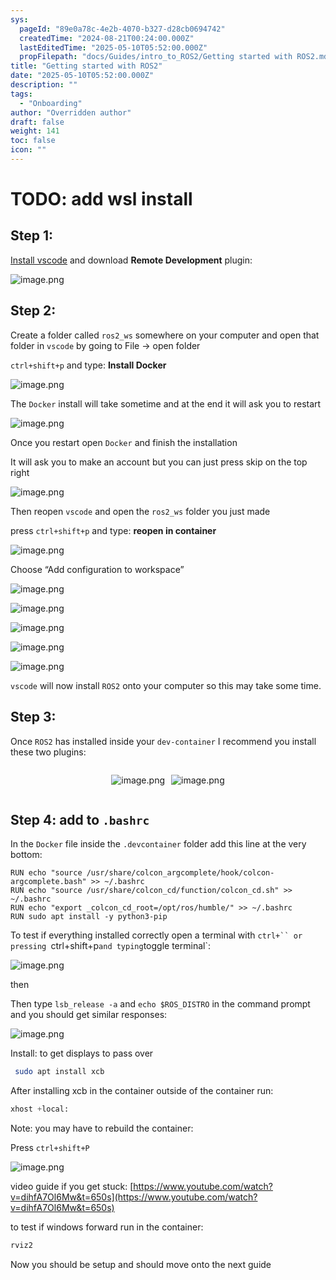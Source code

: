```yaml
---
sys:
  pageId: "89e0a78c-4e2b-4070-b327-d28cb0694742"
  createdTime: "2024-08-21T00:24:00.000Z"
  lastEditedTime: "2025-05-10T05:52:00.000Z"
  propFilepath: "docs/Guides/intro_to_ROS2/Getting started with ROS2.md"
title: "Getting started with ROS2"
date: "2025-05-10T05:52:00.000Z"
description: ""
tags:
  - "Onboarding"
author: "Overridden author"
draft: false
weight: 141
toc: false
icon: ""
---
```


# TODO: add wsl install

## Step 1:

[Install vscode](https://code.visualstudio.com/download) and download **Remote Development** plugin:

![image.png](https://prod-files-secure.s3.us-west-2.amazonaws.com/d518164a-d88e-44d1-a4ee-3adb3bd8bce0/efb52993-1881-4a40-b95e-6f020334f022/image.png?X-Amz-Algorithm=AWS4-HMAC-SHA256&X-Amz-Content-Sha256=UNSIGNED-PAYLOAD&X-Amz-Credential=ASIAZI2LB466UEMKNR3Y%2F20250609%2Fus-west-2%2Fs3%2Faws4_request&X-Amz-Date=20250609T042105Z&X-Amz-Expires=3600&X-Amz-Security-Token=IQoJb3JpZ2luX2VjEML%2F%2F%2F%2F%2F%2F%2F%2F%2F%2FwEaCXVzLXdlc3QtMiJIMEYCIQDZFYfG8wmA7IS2Z11y3PEKXfWt%2BrnND6IQmTPJZvss3gIhAIScruva75MPp9CGjpqimLxJcSoCGEhVrS4642NGVwepKogECJr%2F%2F%2F%2F%2F%2F%2F%2F%2F%2FwEQABoMNjM3NDIzMTgzODA1IgwK%2FdIvX8NCEF94kbQq3AP%2B9j9YJGJyF2rTUoczwSPYBisVCKyuthP6Av30%2Bpisxm9msnwe92YdcszRz3GEqeou5AvDxMhfwhlD%2BlLIIPbZAbc17ZBDEnzYinUI7lnnqaPpQs21N48hAEwNDojpMMADpGVJQHUwx5McHeDcADhv2heo%2F1lWlR2oldMzRNneT%2FQ4NiyaLjRIoNp%2BfXzZw7zH%2F3Vr8iOMCTxMYjXYj0WOQh0ID%2FLb83W196SkXszY9m%2FUt2aM1NHSKiwTed1xrCpa4hipb6%2BftS8wYGKyfowh%2BE75wbruLStpwO%2FW7tpB5%2FzjeT%2B4e4Fg%2BAvEjO1ljv1ZHePVf8gipFctvtH2WVerrORSXZcBfmusXOLfKCnEoUDtd5w%2Fen7gyTiWUZr1rBaSSSj2%2BWrMR6EEuskgDcpS6k9J3DDtgbZPacM5Jt5NUGsf3bm3KDACN8kKhXvTmT1xQiPjQe%2FqwkDGzZIzgy4zWtpbVteMZeESRQcX3%2BIrfLg%2BXhELCUAwLlB%2F1iO3sQ9owshUWixIqw13w8ctetSFJI9pPW5%2FtGtnKyKeFK1i2QWtw1DZVx4SJOXdvbraWy6bAuXF25b0HdCNH9J8sIbl6JyqK3NHwUPxCwYSvaN6hfPkdGi8hzgPwWpu0DDR7pjCBjqkAUBjAz7HZKMbg7OAciCZOqtjVv8C%2BOCFt%2F7SdGesJWAQK9s5itwef%2FBeOPCd1dRvXCW%2BcHak2RLmiHH1u33jjTb%2BesNRHyufDwRxcHBZLbtRZ%2BOQr%2FFDfA0H3D6Dv7MnKskpH%2FEiIw0X23zKqOuR3FCypgIXro2rK4bJs20bIuOb4d6LM707%2FDRIboAKUzmMqyBthWpnDNliaf344GNv95zXTyHf&X-Amz-Signature=311d599cbc9e07913d87b097b47d1749bc4ddfc4afc0f24bcba06ae50fc4af39&X-Amz-SignedHeaders=host&x-id=GetObject)

## Step 2:

Create a folder called `ros2_ws` somewhere on your computer and open that folder in `vscode` by going to File → open folder 

`ctrl+shift+p` and type: **Install Docker**

![image.png](https://prod-files-secure.s3.us-west-2.amazonaws.com/d518164a-d88e-44d1-a4ee-3adb3bd8bce0/2269dc0e-1cd5-47ff-bceb-c04ad9b2eab0/image.png?X-Amz-Algorithm=AWS4-HMAC-SHA256&X-Amz-Content-Sha256=UNSIGNED-PAYLOAD&X-Amz-Credential=ASIAZI2LB466UEMKNR3Y%2F20250609%2Fus-west-2%2Fs3%2Faws4_request&X-Amz-Date=20250609T042105Z&X-Amz-Expires=3600&X-Amz-Security-Token=IQoJb3JpZ2luX2VjEML%2F%2F%2F%2F%2F%2F%2F%2F%2F%2FwEaCXVzLXdlc3QtMiJIMEYCIQDZFYfG8wmA7IS2Z11y3PEKXfWt%2BrnND6IQmTPJZvss3gIhAIScruva75MPp9CGjpqimLxJcSoCGEhVrS4642NGVwepKogECJr%2F%2F%2F%2F%2F%2F%2F%2F%2F%2FwEQABoMNjM3NDIzMTgzODA1IgwK%2FdIvX8NCEF94kbQq3AP%2B9j9YJGJyF2rTUoczwSPYBisVCKyuthP6Av30%2Bpisxm9msnwe92YdcszRz3GEqeou5AvDxMhfwhlD%2BlLIIPbZAbc17ZBDEnzYinUI7lnnqaPpQs21N48hAEwNDojpMMADpGVJQHUwx5McHeDcADhv2heo%2F1lWlR2oldMzRNneT%2FQ4NiyaLjRIoNp%2BfXzZw7zH%2F3Vr8iOMCTxMYjXYj0WOQh0ID%2FLb83W196SkXszY9m%2FUt2aM1NHSKiwTed1xrCpa4hipb6%2BftS8wYGKyfowh%2BE75wbruLStpwO%2FW7tpB5%2FzjeT%2B4e4Fg%2BAvEjO1ljv1ZHePVf8gipFctvtH2WVerrORSXZcBfmusXOLfKCnEoUDtd5w%2Fen7gyTiWUZr1rBaSSSj2%2BWrMR6EEuskgDcpS6k9J3DDtgbZPacM5Jt5NUGsf3bm3KDACN8kKhXvTmT1xQiPjQe%2FqwkDGzZIzgy4zWtpbVteMZeESRQcX3%2BIrfLg%2BXhELCUAwLlB%2F1iO3sQ9owshUWixIqw13w8ctetSFJI9pPW5%2FtGtnKyKeFK1i2QWtw1DZVx4SJOXdvbraWy6bAuXF25b0HdCNH9J8sIbl6JyqK3NHwUPxCwYSvaN6hfPkdGi8hzgPwWpu0DDR7pjCBjqkAUBjAz7HZKMbg7OAciCZOqtjVv8C%2BOCFt%2F7SdGesJWAQK9s5itwef%2FBeOPCd1dRvXCW%2BcHak2RLmiHH1u33jjTb%2BesNRHyufDwRxcHBZLbtRZ%2BOQr%2FFDfA0H3D6Dv7MnKskpH%2FEiIw0X23zKqOuR3FCypgIXro2rK4bJs20bIuOb4d6LM707%2FDRIboAKUzmMqyBthWpnDNliaf344GNv95zXTyHf&X-Amz-Signature=d436206fa6282d8e2ed034a2ffd64b44ee889a67911d490b7432556c0a4efeb7&X-Amz-SignedHeaders=host&x-id=GetObject)

The `Docker` install will take sometime and at the end it will ask you to restart

![image.png](https://prod-files-secure.s3.us-west-2.amazonaws.com/d518164a-d88e-44d1-a4ee-3adb3bd8bce0/ed233f78-be33-4b1f-b89c-9c346c0e961e/image.png?X-Amz-Algorithm=AWS4-HMAC-SHA256&X-Amz-Content-Sha256=UNSIGNED-PAYLOAD&X-Amz-Credential=ASIAZI2LB466UEMKNR3Y%2F20250609%2Fus-west-2%2Fs3%2Faws4_request&X-Amz-Date=20250609T042105Z&X-Amz-Expires=3600&X-Amz-Security-Token=IQoJb3JpZ2luX2VjEML%2F%2F%2F%2F%2F%2F%2F%2F%2F%2FwEaCXVzLXdlc3QtMiJIMEYCIQDZFYfG8wmA7IS2Z11y3PEKXfWt%2BrnND6IQmTPJZvss3gIhAIScruva75MPp9CGjpqimLxJcSoCGEhVrS4642NGVwepKogECJr%2F%2F%2F%2F%2F%2F%2F%2F%2F%2FwEQABoMNjM3NDIzMTgzODA1IgwK%2FdIvX8NCEF94kbQq3AP%2B9j9YJGJyF2rTUoczwSPYBisVCKyuthP6Av30%2Bpisxm9msnwe92YdcszRz3GEqeou5AvDxMhfwhlD%2BlLIIPbZAbc17ZBDEnzYinUI7lnnqaPpQs21N48hAEwNDojpMMADpGVJQHUwx5McHeDcADhv2heo%2F1lWlR2oldMzRNneT%2FQ4NiyaLjRIoNp%2BfXzZw7zH%2F3Vr8iOMCTxMYjXYj0WOQh0ID%2FLb83W196SkXszY9m%2FUt2aM1NHSKiwTed1xrCpa4hipb6%2BftS8wYGKyfowh%2BE75wbruLStpwO%2FW7tpB5%2FzjeT%2B4e4Fg%2BAvEjO1ljv1ZHePVf8gipFctvtH2WVerrORSXZcBfmusXOLfKCnEoUDtd5w%2Fen7gyTiWUZr1rBaSSSj2%2BWrMR6EEuskgDcpS6k9J3DDtgbZPacM5Jt5NUGsf3bm3KDACN8kKhXvTmT1xQiPjQe%2FqwkDGzZIzgy4zWtpbVteMZeESRQcX3%2BIrfLg%2BXhELCUAwLlB%2F1iO3sQ9owshUWixIqw13w8ctetSFJI9pPW5%2FtGtnKyKeFK1i2QWtw1DZVx4SJOXdvbraWy6bAuXF25b0HdCNH9J8sIbl6JyqK3NHwUPxCwYSvaN6hfPkdGi8hzgPwWpu0DDR7pjCBjqkAUBjAz7HZKMbg7OAciCZOqtjVv8C%2BOCFt%2F7SdGesJWAQK9s5itwef%2FBeOPCd1dRvXCW%2BcHak2RLmiHH1u33jjTb%2BesNRHyufDwRxcHBZLbtRZ%2BOQr%2FFDfA0H3D6Dv7MnKskpH%2FEiIw0X23zKqOuR3FCypgIXro2rK4bJs20bIuOb4d6LM707%2FDRIboAKUzmMqyBthWpnDNliaf344GNv95zXTyHf&X-Amz-Signature=445bc0d0d130d0a1ab223ed58b9fc8910af9d2bec6f98459bef26a2ac14b42d2&X-Amz-SignedHeaders=host&x-id=GetObject)

Once you restart open `Docker` and finish the installation

It will ask you to make an account but you can just press skip on the top right

![image.png](https://prod-files-secure.s3.us-west-2.amazonaws.com/d518164a-d88e-44d1-a4ee-3adb3bd8bce0/21010ad9-1659-4fd9-9f59-9932a09b2a3d/image.png?X-Amz-Algorithm=AWS4-HMAC-SHA256&X-Amz-Content-Sha256=UNSIGNED-PAYLOAD&X-Amz-Credential=ASIAZI2LB466UEMKNR3Y%2F20250609%2Fus-west-2%2Fs3%2Faws4_request&X-Amz-Date=20250609T042105Z&X-Amz-Expires=3600&X-Amz-Security-Token=IQoJb3JpZ2luX2VjEML%2F%2F%2F%2F%2F%2F%2F%2F%2F%2FwEaCXVzLXdlc3QtMiJIMEYCIQDZFYfG8wmA7IS2Z11y3PEKXfWt%2BrnND6IQmTPJZvss3gIhAIScruva75MPp9CGjpqimLxJcSoCGEhVrS4642NGVwepKogECJr%2F%2F%2F%2F%2F%2F%2F%2F%2F%2FwEQABoMNjM3NDIzMTgzODA1IgwK%2FdIvX8NCEF94kbQq3AP%2B9j9YJGJyF2rTUoczwSPYBisVCKyuthP6Av30%2Bpisxm9msnwe92YdcszRz3GEqeou5AvDxMhfwhlD%2BlLIIPbZAbc17ZBDEnzYinUI7lnnqaPpQs21N48hAEwNDojpMMADpGVJQHUwx5McHeDcADhv2heo%2F1lWlR2oldMzRNneT%2FQ4NiyaLjRIoNp%2BfXzZw7zH%2F3Vr8iOMCTxMYjXYj0WOQh0ID%2FLb83W196SkXszY9m%2FUt2aM1NHSKiwTed1xrCpa4hipb6%2BftS8wYGKyfowh%2BE75wbruLStpwO%2FW7tpB5%2FzjeT%2B4e4Fg%2BAvEjO1ljv1ZHePVf8gipFctvtH2WVerrORSXZcBfmusXOLfKCnEoUDtd5w%2Fen7gyTiWUZr1rBaSSSj2%2BWrMR6EEuskgDcpS6k9J3DDtgbZPacM5Jt5NUGsf3bm3KDACN8kKhXvTmT1xQiPjQe%2FqwkDGzZIzgy4zWtpbVteMZeESRQcX3%2BIrfLg%2BXhELCUAwLlB%2F1iO3sQ9owshUWixIqw13w8ctetSFJI9pPW5%2FtGtnKyKeFK1i2QWtw1DZVx4SJOXdvbraWy6bAuXF25b0HdCNH9J8sIbl6JyqK3NHwUPxCwYSvaN6hfPkdGi8hzgPwWpu0DDR7pjCBjqkAUBjAz7HZKMbg7OAciCZOqtjVv8C%2BOCFt%2F7SdGesJWAQK9s5itwef%2FBeOPCd1dRvXCW%2BcHak2RLmiHH1u33jjTb%2BesNRHyufDwRxcHBZLbtRZ%2BOQr%2FFDfA0H3D6Dv7MnKskpH%2FEiIw0X23zKqOuR3FCypgIXro2rK4bJs20bIuOb4d6LM707%2FDRIboAKUzmMqyBthWpnDNliaf344GNv95zXTyHf&X-Amz-Signature=2a774e5fbfd58271080b33dd46959436656411653a3931e80e10431fdca8c214&X-Amz-SignedHeaders=host&x-id=GetObject)

Then reopen `vscode` and open the `ros2_ws` folder you just made

press `ctrl+shift+p` and type: **reopen in container**

![image.png](https://prod-files-secure.s3.us-west-2.amazonaws.com/d518164a-d88e-44d1-a4ee-3adb3bd8bce0/4e93b8c2-41ad-488c-8095-c74205196118/image.png?X-Amz-Algorithm=AWS4-HMAC-SHA256&X-Amz-Content-Sha256=UNSIGNED-PAYLOAD&X-Amz-Credential=ASIAZI2LB466UEMKNR3Y%2F20250609%2Fus-west-2%2Fs3%2Faws4_request&X-Amz-Date=20250609T042105Z&X-Amz-Expires=3600&X-Amz-Security-Token=IQoJb3JpZ2luX2VjEML%2F%2F%2F%2F%2F%2F%2F%2F%2F%2FwEaCXVzLXdlc3QtMiJIMEYCIQDZFYfG8wmA7IS2Z11y3PEKXfWt%2BrnND6IQmTPJZvss3gIhAIScruva75MPp9CGjpqimLxJcSoCGEhVrS4642NGVwepKogECJr%2F%2F%2F%2F%2F%2F%2F%2F%2F%2FwEQABoMNjM3NDIzMTgzODA1IgwK%2FdIvX8NCEF94kbQq3AP%2B9j9YJGJyF2rTUoczwSPYBisVCKyuthP6Av30%2Bpisxm9msnwe92YdcszRz3GEqeou5AvDxMhfwhlD%2BlLIIPbZAbc17ZBDEnzYinUI7lnnqaPpQs21N48hAEwNDojpMMADpGVJQHUwx5McHeDcADhv2heo%2F1lWlR2oldMzRNneT%2FQ4NiyaLjRIoNp%2BfXzZw7zH%2F3Vr8iOMCTxMYjXYj0WOQh0ID%2FLb83W196SkXszY9m%2FUt2aM1NHSKiwTed1xrCpa4hipb6%2BftS8wYGKyfowh%2BE75wbruLStpwO%2FW7tpB5%2FzjeT%2B4e4Fg%2BAvEjO1ljv1ZHePVf8gipFctvtH2WVerrORSXZcBfmusXOLfKCnEoUDtd5w%2Fen7gyTiWUZr1rBaSSSj2%2BWrMR6EEuskgDcpS6k9J3DDtgbZPacM5Jt5NUGsf3bm3KDACN8kKhXvTmT1xQiPjQe%2FqwkDGzZIzgy4zWtpbVteMZeESRQcX3%2BIrfLg%2BXhELCUAwLlB%2F1iO3sQ9owshUWixIqw13w8ctetSFJI9pPW5%2FtGtnKyKeFK1i2QWtw1DZVx4SJOXdvbraWy6bAuXF25b0HdCNH9J8sIbl6JyqK3NHwUPxCwYSvaN6hfPkdGi8hzgPwWpu0DDR7pjCBjqkAUBjAz7HZKMbg7OAciCZOqtjVv8C%2BOCFt%2F7SdGesJWAQK9s5itwef%2FBeOPCd1dRvXCW%2BcHak2RLmiHH1u33jjTb%2BesNRHyufDwRxcHBZLbtRZ%2BOQr%2FFDfA0H3D6Dv7MnKskpH%2FEiIw0X23zKqOuR3FCypgIXro2rK4bJs20bIuOb4d6LM707%2FDRIboAKUzmMqyBthWpnDNliaf344GNv95zXTyHf&X-Amz-Signature=11361a0dd0c3c02e1bd4a6fbab7bc2deba810573f51caf5b9c922e4e671ced36&X-Amz-SignedHeaders=host&x-id=GetObject)

Choose “Add configuration to workspace”

![image.png](https://prod-files-secure.s3.us-west-2.amazonaws.com/d518164a-d88e-44d1-a4ee-3adb3bd8bce0/9560b282-5060-4989-ba37-97e7b2c22476/image.png?X-Amz-Algorithm=AWS4-HMAC-SHA256&X-Amz-Content-Sha256=UNSIGNED-PAYLOAD&X-Amz-Credential=ASIAZI2LB466UEMKNR3Y%2F20250609%2Fus-west-2%2Fs3%2Faws4_request&X-Amz-Date=20250609T042105Z&X-Amz-Expires=3600&X-Amz-Security-Token=IQoJb3JpZ2luX2VjEML%2F%2F%2F%2F%2F%2F%2F%2F%2F%2FwEaCXVzLXdlc3QtMiJIMEYCIQDZFYfG8wmA7IS2Z11y3PEKXfWt%2BrnND6IQmTPJZvss3gIhAIScruva75MPp9CGjpqimLxJcSoCGEhVrS4642NGVwepKogECJr%2F%2F%2F%2F%2F%2F%2F%2F%2F%2FwEQABoMNjM3NDIzMTgzODA1IgwK%2FdIvX8NCEF94kbQq3AP%2B9j9YJGJyF2rTUoczwSPYBisVCKyuthP6Av30%2Bpisxm9msnwe92YdcszRz3GEqeou5AvDxMhfwhlD%2BlLIIPbZAbc17ZBDEnzYinUI7lnnqaPpQs21N48hAEwNDojpMMADpGVJQHUwx5McHeDcADhv2heo%2F1lWlR2oldMzRNneT%2FQ4NiyaLjRIoNp%2BfXzZw7zH%2F3Vr8iOMCTxMYjXYj0WOQh0ID%2FLb83W196SkXszY9m%2FUt2aM1NHSKiwTed1xrCpa4hipb6%2BftS8wYGKyfowh%2BE75wbruLStpwO%2FW7tpB5%2FzjeT%2B4e4Fg%2BAvEjO1ljv1ZHePVf8gipFctvtH2WVerrORSXZcBfmusXOLfKCnEoUDtd5w%2Fen7gyTiWUZr1rBaSSSj2%2BWrMR6EEuskgDcpS6k9J3DDtgbZPacM5Jt5NUGsf3bm3KDACN8kKhXvTmT1xQiPjQe%2FqwkDGzZIzgy4zWtpbVteMZeESRQcX3%2BIrfLg%2BXhELCUAwLlB%2F1iO3sQ9owshUWixIqw13w8ctetSFJI9pPW5%2FtGtnKyKeFK1i2QWtw1DZVx4SJOXdvbraWy6bAuXF25b0HdCNH9J8sIbl6JyqK3NHwUPxCwYSvaN6hfPkdGi8hzgPwWpu0DDR7pjCBjqkAUBjAz7HZKMbg7OAciCZOqtjVv8C%2BOCFt%2F7SdGesJWAQK9s5itwef%2FBeOPCd1dRvXCW%2BcHak2RLmiHH1u33jjTb%2BesNRHyufDwRxcHBZLbtRZ%2BOQr%2FFDfA0H3D6Dv7MnKskpH%2FEiIw0X23zKqOuR3FCypgIXro2rK4bJs20bIuOb4d6LM707%2FDRIboAKUzmMqyBthWpnDNliaf344GNv95zXTyHf&X-Amz-Signature=3455ac0eed16bf8263f4d645533db887d64cd69ff3dfd5cd447873c27a611da5&X-Amz-SignedHeaders=host&x-id=GetObject)

![image.png](https://prod-files-secure.s3.us-west-2.amazonaws.com/d518164a-d88e-44d1-a4ee-3adb3bd8bce0/2ee63f81-886b-48e8-a553-dc6e5eac99e4/image.png?X-Amz-Algorithm=AWS4-HMAC-SHA256&X-Amz-Content-Sha256=UNSIGNED-PAYLOAD&X-Amz-Credential=ASIAZI2LB466UEMKNR3Y%2F20250609%2Fus-west-2%2Fs3%2Faws4_request&X-Amz-Date=20250609T042105Z&X-Amz-Expires=3600&X-Amz-Security-Token=IQoJb3JpZ2luX2VjEML%2F%2F%2F%2F%2F%2F%2F%2F%2F%2FwEaCXVzLXdlc3QtMiJIMEYCIQDZFYfG8wmA7IS2Z11y3PEKXfWt%2BrnND6IQmTPJZvss3gIhAIScruva75MPp9CGjpqimLxJcSoCGEhVrS4642NGVwepKogECJr%2F%2F%2F%2F%2F%2F%2F%2F%2F%2FwEQABoMNjM3NDIzMTgzODA1IgwK%2FdIvX8NCEF94kbQq3AP%2B9j9YJGJyF2rTUoczwSPYBisVCKyuthP6Av30%2Bpisxm9msnwe92YdcszRz3GEqeou5AvDxMhfwhlD%2BlLIIPbZAbc17ZBDEnzYinUI7lnnqaPpQs21N48hAEwNDojpMMADpGVJQHUwx5McHeDcADhv2heo%2F1lWlR2oldMzRNneT%2FQ4NiyaLjRIoNp%2BfXzZw7zH%2F3Vr8iOMCTxMYjXYj0WOQh0ID%2FLb83W196SkXszY9m%2FUt2aM1NHSKiwTed1xrCpa4hipb6%2BftS8wYGKyfowh%2BE75wbruLStpwO%2FW7tpB5%2FzjeT%2B4e4Fg%2BAvEjO1ljv1ZHePVf8gipFctvtH2WVerrORSXZcBfmusXOLfKCnEoUDtd5w%2Fen7gyTiWUZr1rBaSSSj2%2BWrMR6EEuskgDcpS6k9J3DDtgbZPacM5Jt5NUGsf3bm3KDACN8kKhXvTmT1xQiPjQe%2FqwkDGzZIzgy4zWtpbVteMZeESRQcX3%2BIrfLg%2BXhELCUAwLlB%2F1iO3sQ9owshUWixIqw13w8ctetSFJI9pPW5%2FtGtnKyKeFK1i2QWtw1DZVx4SJOXdvbraWy6bAuXF25b0HdCNH9J8sIbl6JyqK3NHwUPxCwYSvaN6hfPkdGi8hzgPwWpu0DDR7pjCBjqkAUBjAz7HZKMbg7OAciCZOqtjVv8C%2BOCFt%2F7SdGesJWAQK9s5itwef%2FBeOPCd1dRvXCW%2BcHak2RLmiHH1u33jjTb%2BesNRHyufDwRxcHBZLbtRZ%2BOQr%2FFDfA0H3D6Dv7MnKskpH%2FEiIw0X23zKqOuR3FCypgIXro2rK4bJs20bIuOb4d6LM707%2FDRIboAKUzmMqyBthWpnDNliaf344GNv95zXTyHf&X-Amz-Signature=bf883e7c24aa7c325d9c2c27741d5f92703b7a7b864183aa8b1c4f0a4f46ba68&X-Amz-SignedHeaders=host&x-id=GetObject)

![image.png](https://prod-files-secure.s3.us-west-2.amazonaws.com/d518164a-d88e-44d1-a4ee-3adb3bd8bce0/ae1580b2-b048-407e-aed9-b584224a7a04/image.png?X-Amz-Algorithm=AWS4-HMAC-SHA256&X-Amz-Content-Sha256=UNSIGNED-PAYLOAD&X-Amz-Credential=ASIAZI2LB466UEMKNR3Y%2F20250609%2Fus-west-2%2Fs3%2Faws4_request&X-Amz-Date=20250609T042105Z&X-Amz-Expires=3600&X-Amz-Security-Token=IQoJb3JpZ2luX2VjEML%2F%2F%2F%2F%2F%2F%2F%2F%2F%2FwEaCXVzLXdlc3QtMiJIMEYCIQDZFYfG8wmA7IS2Z11y3PEKXfWt%2BrnND6IQmTPJZvss3gIhAIScruva75MPp9CGjpqimLxJcSoCGEhVrS4642NGVwepKogECJr%2F%2F%2F%2F%2F%2F%2F%2F%2F%2FwEQABoMNjM3NDIzMTgzODA1IgwK%2FdIvX8NCEF94kbQq3AP%2B9j9YJGJyF2rTUoczwSPYBisVCKyuthP6Av30%2Bpisxm9msnwe92YdcszRz3GEqeou5AvDxMhfwhlD%2BlLIIPbZAbc17ZBDEnzYinUI7lnnqaPpQs21N48hAEwNDojpMMADpGVJQHUwx5McHeDcADhv2heo%2F1lWlR2oldMzRNneT%2FQ4NiyaLjRIoNp%2BfXzZw7zH%2F3Vr8iOMCTxMYjXYj0WOQh0ID%2FLb83W196SkXszY9m%2FUt2aM1NHSKiwTed1xrCpa4hipb6%2BftS8wYGKyfowh%2BE75wbruLStpwO%2FW7tpB5%2FzjeT%2B4e4Fg%2BAvEjO1ljv1ZHePVf8gipFctvtH2WVerrORSXZcBfmusXOLfKCnEoUDtd5w%2Fen7gyTiWUZr1rBaSSSj2%2BWrMR6EEuskgDcpS6k9J3DDtgbZPacM5Jt5NUGsf3bm3KDACN8kKhXvTmT1xQiPjQe%2FqwkDGzZIzgy4zWtpbVteMZeESRQcX3%2BIrfLg%2BXhELCUAwLlB%2F1iO3sQ9owshUWixIqw13w8ctetSFJI9pPW5%2FtGtnKyKeFK1i2QWtw1DZVx4SJOXdvbraWy6bAuXF25b0HdCNH9J8sIbl6JyqK3NHwUPxCwYSvaN6hfPkdGi8hzgPwWpu0DDR7pjCBjqkAUBjAz7HZKMbg7OAciCZOqtjVv8C%2BOCFt%2F7SdGesJWAQK9s5itwef%2FBeOPCd1dRvXCW%2BcHak2RLmiHH1u33jjTb%2BesNRHyufDwRxcHBZLbtRZ%2BOQr%2FFDfA0H3D6Dv7MnKskpH%2FEiIw0X23zKqOuR3FCypgIXro2rK4bJs20bIuOb4d6LM707%2FDRIboAKUzmMqyBthWpnDNliaf344GNv95zXTyHf&X-Amz-Signature=55d833de7a27c063544081ca251fb67fde13a7afbf58dccdb49cb3038660d5f9&X-Amz-SignedHeaders=host&x-id=GetObject)

![image.png](https://prod-files-secure.s3.us-west-2.amazonaws.com/d518164a-d88e-44d1-a4ee-3adb3bd8bce0/53255b28-f75e-430f-b9e3-c0ac8577e42b/image.png?X-Amz-Algorithm=AWS4-HMAC-SHA256&X-Amz-Content-Sha256=UNSIGNED-PAYLOAD&X-Amz-Credential=ASIAZI2LB466UEMKNR3Y%2F20250609%2Fus-west-2%2Fs3%2Faws4_request&X-Amz-Date=20250609T042105Z&X-Amz-Expires=3600&X-Amz-Security-Token=IQoJb3JpZ2luX2VjEML%2F%2F%2F%2F%2F%2F%2F%2F%2F%2FwEaCXVzLXdlc3QtMiJIMEYCIQDZFYfG8wmA7IS2Z11y3PEKXfWt%2BrnND6IQmTPJZvss3gIhAIScruva75MPp9CGjpqimLxJcSoCGEhVrS4642NGVwepKogECJr%2F%2F%2F%2F%2F%2F%2F%2F%2F%2FwEQABoMNjM3NDIzMTgzODA1IgwK%2FdIvX8NCEF94kbQq3AP%2B9j9YJGJyF2rTUoczwSPYBisVCKyuthP6Av30%2Bpisxm9msnwe92YdcszRz3GEqeou5AvDxMhfwhlD%2BlLIIPbZAbc17ZBDEnzYinUI7lnnqaPpQs21N48hAEwNDojpMMADpGVJQHUwx5McHeDcADhv2heo%2F1lWlR2oldMzRNneT%2FQ4NiyaLjRIoNp%2BfXzZw7zH%2F3Vr8iOMCTxMYjXYj0WOQh0ID%2FLb83W196SkXszY9m%2FUt2aM1NHSKiwTed1xrCpa4hipb6%2BftS8wYGKyfowh%2BE75wbruLStpwO%2FW7tpB5%2FzjeT%2B4e4Fg%2BAvEjO1ljv1ZHePVf8gipFctvtH2WVerrORSXZcBfmusXOLfKCnEoUDtd5w%2Fen7gyTiWUZr1rBaSSSj2%2BWrMR6EEuskgDcpS6k9J3DDtgbZPacM5Jt5NUGsf3bm3KDACN8kKhXvTmT1xQiPjQe%2FqwkDGzZIzgy4zWtpbVteMZeESRQcX3%2BIrfLg%2BXhELCUAwLlB%2F1iO3sQ9owshUWixIqw13w8ctetSFJI9pPW5%2FtGtnKyKeFK1i2QWtw1DZVx4SJOXdvbraWy6bAuXF25b0HdCNH9J8sIbl6JyqK3NHwUPxCwYSvaN6hfPkdGi8hzgPwWpu0DDR7pjCBjqkAUBjAz7HZKMbg7OAciCZOqtjVv8C%2BOCFt%2F7SdGesJWAQK9s5itwef%2FBeOPCd1dRvXCW%2BcHak2RLmiHH1u33jjTb%2BesNRHyufDwRxcHBZLbtRZ%2BOQr%2FFDfA0H3D6Dv7MnKskpH%2FEiIw0X23zKqOuR3FCypgIXro2rK4bJs20bIuOb4d6LM707%2FDRIboAKUzmMqyBthWpnDNliaf344GNv95zXTyHf&X-Amz-Signature=8794618c10cc84279919590fdee4d52a756ba2ad0291a5bde38df936744e4f28&X-Amz-SignedHeaders=host&x-id=GetObject)

![image.png](https://prod-files-secure.s3.us-west-2.amazonaws.com/d518164a-d88e-44d1-a4ee-3adb3bd8bce0/7c562767-5af9-4ffb-97d1-327bcdf4ee00/image.png?X-Amz-Algorithm=AWS4-HMAC-SHA256&X-Amz-Content-Sha256=UNSIGNED-PAYLOAD&X-Amz-Credential=ASIAZI2LB466UEMKNR3Y%2F20250609%2Fus-west-2%2Fs3%2Faws4_request&X-Amz-Date=20250609T042105Z&X-Amz-Expires=3600&X-Amz-Security-Token=IQoJb3JpZ2luX2VjEML%2F%2F%2F%2F%2F%2F%2F%2F%2F%2FwEaCXVzLXdlc3QtMiJIMEYCIQDZFYfG8wmA7IS2Z11y3PEKXfWt%2BrnND6IQmTPJZvss3gIhAIScruva75MPp9CGjpqimLxJcSoCGEhVrS4642NGVwepKogECJr%2F%2F%2F%2F%2F%2F%2F%2F%2F%2FwEQABoMNjM3NDIzMTgzODA1IgwK%2FdIvX8NCEF94kbQq3AP%2B9j9YJGJyF2rTUoczwSPYBisVCKyuthP6Av30%2Bpisxm9msnwe92YdcszRz3GEqeou5AvDxMhfwhlD%2BlLIIPbZAbc17ZBDEnzYinUI7lnnqaPpQs21N48hAEwNDojpMMADpGVJQHUwx5McHeDcADhv2heo%2F1lWlR2oldMzRNneT%2FQ4NiyaLjRIoNp%2BfXzZw7zH%2F3Vr8iOMCTxMYjXYj0WOQh0ID%2FLb83W196SkXszY9m%2FUt2aM1NHSKiwTed1xrCpa4hipb6%2BftS8wYGKyfowh%2BE75wbruLStpwO%2FW7tpB5%2FzjeT%2B4e4Fg%2BAvEjO1ljv1ZHePVf8gipFctvtH2WVerrORSXZcBfmusXOLfKCnEoUDtd5w%2Fen7gyTiWUZr1rBaSSSj2%2BWrMR6EEuskgDcpS6k9J3DDtgbZPacM5Jt5NUGsf3bm3KDACN8kKhXvTmT1xQiPjQe%2FqwkDGzZIzgy4zWtpbVteMZeESRQcX3%2BIrfLg%2BXhELCUAwLlB%2F1iO3sQ9owshUWixIqw13w8ctetSFJI9pPW5%2FtGtnKyKeFK1i2QWtw1DZVx4SJOXdvbraWy6bAuXF25b0HdCNH9J8sIbl6JyqK3NHwUPxCwYSvaN6hfPkdGi8hzgPwWpu0DDR7pjCBjqkAUBjAz7HZKMbg7OAciCZOqtjVv8C%2BOCFt%2F7SdGesJWAQK9s5itwef%2FBeOPCd1dRvXCW%2BcHak2RLmiHH1u33jjTb%2BesNRHyufDwRxcHBZLbtRZ%2BOQr%2FFDfA0H3D6Dv7MnKskpH%2FEiIw0X23zKqOuR3FCypgIXro2rK4bJs20bIuOb4d6LM707%2FDRIboAKUzmMqyBthWpnDNliaf344GNv95zXTyHf&X-Amz-Signature=5fea06e8de6067a4c8bee40a922b19d4ed4ae074a0e4321e779dc79def6403c1&X-Amz-SignedHeaders=host&x-id=GetObject)

`vscode` will now install `ROS2` onto your computer so this may take some time.

## Step 3:

Once `ROS2` has installed inside your `dev-container` I recommend you install these two plugins:

<div style="display: flex;flex-direction: row; column-gap:10px; max-width: 630px;justify-content: center;">
<div>

![image.png](https://prod-files-secure.s3.us-west-2.amazonaws.com/d518164a-d88e-44d1-a4ee-3adb3bd8bce0/3fc3d550-5a54-4ba1-ba6b-faa01cdb7369/image.png?X-Amz-Algorithm=AWS4-HMAC-SHA256&X-Amz-Content-Sha256=UNSIGNED-PAYLOAD&X-Amz-Credential=ASIAZI2LB466RQT2GUSE%2F20250609%2Fus-west-2%2Fs3%2Faws4_request&X-Amz-Date=20250609T042107Z&X-Amz-Expires=3600&X-Amz-Security-Token=IQoJb3JpZ2luX2VjEML%2F%2F%2F%2F%2F%2F%2F%2F%2F%2FwEaCXVzLXdlc3QtMiJHMEUCIBASetaElsUVfEzNmr%2BB30a0fBfEfV2Bxj6UgCHlrp8CAiEAlq0N7Nfbga9ZgSErpD2shslOQxkmMW8XRbBZBS70LR8qiAQImv%2F%2F%2F%2F%2F%2F%2F%2F%2F%2FARAAGgw2Mzc0MjMxODM4MDUiDIAecltQ9jnPP4QnVyrcA15MRp1Lx3AZ3s%2B7892D12EX0BlfG1V%2BtjYlHIZq2tO9NfS0hQelVgOfPdQPvu29x7q%2FhavRX4QagiOeU7y%2BaaA%2Fd4Gprdb1HoR%2F5WxPIxXee0PdSqEhAwmYpR5Gqb3vh1i2nO1PVaGm0%2FJx6qrXkB6Q7bUwCRKC9nxXoZspPWuTg3T6Byz1D0mhH0AeQDbIb7%2FEyMs5hQ4RfhqxiiKWTekVWfNg6%2FzFVNmZ1TL6YJM7L3%2BypZJYb2H1U5ukkG3GNNZUk1p%2Bj2%2B4zVTsDgcIPBq9%2Bkjut9jU3FwdgSeFzijVWUhqHrFpKKbkD6TZRSrsGtTT%2BDGuV5QWFknKUyfOW6VBFlHRTuZAANSyxvNR1rY3NqgCfQbDZkTTW7Za8RgbP7Skozxut2igUM2Rzua%2B%2F7ca6czxc9i6L2jK1Yo0Ye1Cu02l9rSjd7vKnMHlyhjbN5m7E%2BBFIIOoS7r2COuA%2BFjusbeqkHVhlLBY%2BLDw4hNxSRQ2Dh7oI1hT17MzLAMkbbMd71oj5II9rtN2cyuDzgQP9ggoehpGSh2njfbeiJI%2B%2BuQ%2FW6GgMKZcd4FIaMB%2BNGPNmNiwR7pNiL2WNZ%2F8IXF89giB60BUGzRjZHvygIFE2ePkewAy1dZXt2LwMIjumMIGOqUBrAja8c13QVEeGzXlngXnvgfs7v%2FDGRYsyilv4%2BwN%2Bti%2FZpkxGoO1SGXmuCe%2Fx9l4Pb3JN3idprQOM35XWZRrgYb6YJGO7QJDaYNTlYu2KHSrJqbkemHwaErNlbeNNsNP33yCoMviEitbzN%2FT3GtcabT72X8Doacdgew6XhTi4vYVPM%2BzEnKaBbQOghIuD0UVaCLsEW6VK2aHJpzJL1nQ%2B%2FWbAXSM&X-Amz-Signature=5b1d0b2607657536c7b9b6ee36bd1a3150a179eff8751c315a46e97a94a638fc&X-Amz-SignedHeaders=host&x-id=GetObject)

</div>
<div>

![image.png](https://prod-files-secure.s3.us-west-2.amazonaws.com/d518164a-d88e-44d1-a4ee-3adb3bd8bce0/d994cc66-13c2-4093-a5a3-f84cf4601a82/image.png?X-Amz-Algorithm=AWS4-HMAC-SHA256&X-Amz-Content-Sha256=UNSIGNED-PAYLOAD&X-Amz-Credential=ASIAZI2LB466TAOMPPQV%2F20250609%2Fus-west-2%2Fs3%2Faws4_request&X-Amz-Date=20250609T042107Z&X-Amz-Expires=3600&X-Amz-Security-Token=IQoJb3JpZ2luX2VjEML%2F%2F%2F%2F%2F%2F%2F%2F%2F%2FwEaCXVzLXdlc3QtMiJHMEUCIQCvhcNMfY3p2M8lEhaKhRquwTnYVmHa2Zj9D4Pj0bOKPwIgerqzdGcv47vSvsnocMw758qo2tbPbNjwAIcSd8SYf%2BoqiAQImv%2F%2F%2F%2F%2F%2F%2F%2F%2F%2FARAAGgw2Mzc0MjMxODM4MDUiDGvehxdqgUcBXHtqKCrcA8wozcDjnl7Qg1IFW8ybPM0hRlGYXWddJdwXF8CRGGRWQ4sSoFg9A%2F0q7uHcWtS242M6oH7sC03tMnF6oWoDbZcR32wzo3nRI50RjD5oLSI0IbAhw3Ofd%2Bii7uGmQsvp%2Bx6or1ZD13YfMZ4Rr0zRR9d3uEF3RbL6RaJOKlbGWJ5isNByiAEDZRRp8fUWfbolvbEQwDa2eERrNxUpf1yceA6q172WGu5buKqG1XsVbAVs6sBSPSfnb%2FDKjrcJzT5AXQxzYQuuDySO%2BYlsA%2F28E0kS%2BpYJJ%2BAeveBCBpxzXn3ESkwb7gAECbmGJ0pb1uxXciOeSHZkmE1wBmWYjM2HLppKCPW%2FeZbq2skqnoV9jUPs7PFxYx9CWfFfTZzuqUOD228tEoMLjjnfilVoqAGJdBF%2FRlZO03028dlXHfehlIVaxkbNSWXKdbjxUe%2BWjYmRCfbFBgeXJ3HDWgpRIKuVGz7Kt7T2wIQLCWHzVFIMmbAAcETkX4tOD1fZ9LzJ9%2F%2BI08va0u3TBhpznFEQ7pybeTlzwZ4PTvgGCN3mlHf%2FYPVdb%2FYiggkmtxBuOl6oh8mG6uyMk6TNvtZTg%2FyOCprZA%2F%2FSO%2FEiIZcJacaxuiXGUaCCgSRueYGOKBqT%2FwdsMMLumMIGOqUBHllYLWGPJ86p8e%2FSQ7AozazZMk2AbW7gIgUXsYhBjEi6kppqCdYgVwyjx1oQ7N3nNmqOBw6JK4BaKdqiKr1IXNaa3RvBzx8bdcHJ4tZcEsRAU0yCjHp035qGQKLob%2BdlJq3pZQbEH%2FSbTSVnnZw4Vo6zEvzEACVn7U5s6EMrmymbfNwh2pXlfp5xUJLzjBs8WN1vl8xMqrD9DbmPVGO%2BvL12YtVU&X-Amz-Signature=5c1935a7fe69261d20469da64be907688721228e69ae5c7265176b853121c38f&X-Amz-SignedHeaders=host&x-id=GetObject)

</div>
</div>

## Step 4: add to `.bashrc`

In the `Docker` file inside the `.devcontainer` folder add this line at the very bottom: 

```docker
RUN echo "source /usr/share/colcon_argcomplete/hook/colcon-argcomplete.bash" >> ~/.bashrc
RUN echo "source /usr/share/colcon_cd/function/colcon_cd.sh" >> ~/.bashrc
RUN echo "export _colcon_cd_root=/opt/ros/humble/" >> ~/.bashrc
RUN sudo apt install -y python3-pip 
```

To test if everything installed correctly open a terminal with `ctrl+`` or pressing `ctrl+shift+p` and typing `toggle terminal`:

![image.png](https://prod-files-secure.s3.us-west-2.amazonaws.com/d518164a-d88e-44d1-a4ee-3adb3bd8bce0/6a4943d8-b04e-4c02-9a58-775f3384d1a5/image.png?X-Amz-Algorithm=AWS4-HMAC-SHA256&X-Amz-Content-Sha256=UNSIGNED-PAYLOAD&X-Amz-Credential=ASIAZI2LB466UEMKNR3Y%2F20250609%2Fus-west-2%2Fs3%2Faws4_request&X-Amz-Date=20250609T042105Z&X-Amz-Expires=3600&X-Amz-Security-Token=IQoJb3JpZ2luX2VjEML%2F%2F%2F%2F%2F%2F%2F%2F%2F%2FwEaCXVzLXdlc3QtMiJIMEYCIQDZFYfG8wmA7IS2Z11y3PEKXfWt%2BrnND6IQmTPJZvss3gIhAIScruva75MPp9CGjpqimLxJcSoCGEhVrS4642NGVwepKogECJr%2F%2F%2F%2F%2F%2F%2F%2F%2F%2FwEQABoMNjM3NDIzMTgzODA1IgwK%2FdIvX8NCEF94kbQq3AP%2B9j9YJGJyF2rTUoczwSPYBisVCKyuthP6Av30%2Bpisxm9msnwe92YdcszRz3GEqeou5AvDxMhfwhlD%2BlLIIPbZAbc17ZBDEnzYinUI7lnnqaPpQs21N48hAEwNDojpMMADpGVJQHUwx5McHeDcADhv2heo%2F1lWlR2oldMzRNneT%2FQ4NiyaLjRIoNp%2BfXzZw7zH%2F3Vr8iOMCTxMYjXYj0WOQh0ID%2FLb83W196SkXszY9m%2FUt2aM1NHSKiwTed1xrCpa4hipb6%2BftS8wYGKyfowh%2BE75wbruLStpwO%2FW7tpB5%2FzjeT%2B4e4Fg%2BAvEjO1ljv1ZHePVf8gipFctvtH2WVerrORSXZcBfmusXOLfKCnEoUDtd5w%2Fen7gyTiWUZr1rBaSSSj2%2BWrMR6EEuskgDcpS6k9J3DDtgbZPacM5Jt5NUGsf3bm3KDACN8kKhXvTmT1xQiPjQe%2FqwkDGzZIzgy4zWtpbVteMZeESRQcX3%2BIrfLg%2BXhELCUAwLlB%2F1iO3sQ9owshUWixIqw13w8ctetSFJI9pPW5%2FtGtnKyKeFK1i2QWtw1DZVx4SJOXdvbraWy6bAuXF25b0HdCNH9J8sIbl6JyqK3NHwUPxCwYSvaN6hfPkdGi8hzgPwWpu0DDR7pjCBjqkAUBjAz7HZKMbg7OAciCZOqtjVv8C%2BOCFt%2F7SdGesJWAQK9s5itwef%2FBeOPCd1dRvXCW%2BcHak2RLmiHH1u33jjTb%2BesNRHyufDwRxcHBZLbtRZ%2BOQr%2FFDfA0H3D6Dv7MnKskpH%2FEiIw0X23zKqOuR3FCypgIXro2rK4bJs20bIuOb4d6LM707%2FDRIboAKUzmMqyBthWpnDNliaf344GNv95zXTyHf&X-Amz-Signature=56dc000b3ec04e82f35f8d688de61c37059bd5a154e72fa4543f34bdec620f24&X-Amz-SignedHeaders=host&x-id=GetObject)

then 

Then type `lsb_release -a` and `echo $ROS_DISTRO` in the command prompt and you should get similar responses:

![image.png](https://prod-files-secure.s3.us-west-2.amazonaws.com/d518164a-d88e-44d1-a4ee-3adb3bd8bce0/3e635dec-a805-4e85-8b9e-d000e5b71a4e/image.png?X-Amz-Algorithm=AWS4-HMAC-SHA256&X-Amz-Content-Sha256=UNSIGNED-PAYLOAD&X-Amz-Credential=ASIAZI2LB466UEMKNR3Y%2F20250609%2Fus-west-2%2Fs3%2Faws4_request&X-Amz-Date=20250609T042105Z&X-Amz-Expires=3600&X-Amz-Security-Token=IQoJb3JpZ2luX2VjEML%2F%2F%2F%2F%2F%2F%2F%2F%2F%2FwEaCXVzLXdlc3QtMiJIMEYCIQDZFYfG8wmA7IS2Z11y3PEKXfWt%2BrnND6IQmTPJZvss3gIhAIScruva75MPp9CGjpqimLxJcSoCGEhVrS4642NGVwepKogECJr%2F%2F%2F%2F%2F%2F%2F%2F%2F%2FwEQABoMNjM3NDIzMTgzODA1IgwK%2FdIvX8NCEF94kbQq3AP%2B9j9YJGJyF2rTUoczwSPYBisVCKyuthP6Av30%2Bpisxm9msnwe92YdcszRz3GEqeou5AvDxMhfwhlD%2BlLIIPbZAbc17ZBDEnzYinUI7lnnqaPpQs21N48hAEwNDojpMMADpGVJQHUwx5McHeDcADhv2heo%2F1lWlR2oldMzRNneT%2FQ4NiyaLjRIoNp%2BfXzZw7zH%2F3Vr8iOMCTxMYjXYj0WOQh0ID%2FLb83W196SkXszY9m%2FUt2aM1NHSKiwTed1xrCpa4hipb6%2BftS8wYGKyfowh%2BE75wbruLStpwO%2FW7tpB5%2FzjeT%2B4e4Fg%2BAvEjO1ljv1ZHePVf8gipFctvtH2WVerrORSXZcBfmusXOLfKCnEoUDtd5w%2Fen7gyTiWUZr1rBaSSSj2%2BWrMR6EEuskgDcpS6k9J3DDtgbZPacM5Jt5NUGsf3bm3KDACN8kKhXvTmT1xQiPjQe%2FqwkDGzZIzgy4zWtpbVteMZeESRQcX3%2BIrfLg%2BXhELCUAwLlB%2F1iO3sQ9owshUWixIqw13w8ctetSFJI9pPW5%2FtGtnKyKeFK1i2QWtw1DZVx4SJOXdvbraWy6bAuXF25b0HdCNH9J8sIbl6JyqK3NHwUPxCwYSvaN6hfPkdGi8hzgPwWpu0DDR7pjCBjqkAUBjAz7HZKMbg7OAciCZOqtjVv8C%2BOCFt%2F7SdGesJWAQK9s5itwef%2FBeOPCd1dRvXCW%2BcHak2RLmiHH1u33jjTb%2BesNRHyufDwRxcHBZLbtRZ%2BOQr%2FFDfA0H3D6Dv7MnKskpH%2FEiIw0X23zKqOuR3FCypgIXro2rK4bJs20bIuOb4d6LM707%2FDRIboAKUzmMqyBthWpnDNliaf344GNv95zXTyHf&X-Amz-Signature=2060f655e89d195016e7b204ddbc3dccc6c90b6fae516e290d0a02ef40e0d2c7&X-Amz-SignedHeaders=host&x-id=GetObject)

Install:  to get displays to pass over

```bash
 sudo apt install xcb
```

After installing xcb in the container outside of the container run:

```python
xhost +local:
```

Note: you may have to rebuild the container:

Press `ctrl+shift+P`

![image.png](https://prod-files-secure.s3.us-west-2.amazonaws.com/d518164a-d88e-44d1-a4ee-3adb3bd8bce0/6c2be660-2618-4c38-9c26-53554f7a0b7b/image.png?X-Amz-Algorithm=AWS4-HMAC-SHA256&X-Amz-Content-Sha256=UNSIGNED-PAYLOAD&X-Amz-Credential=ASIAZI2LB466UEMKNR3Y%2F20250609%2Fus-west-2%2Fs3%2Faws4_request&X-Amz-Date=20250609T042105Z&X-Amz-Expires=3600&X-Amz-Security-Token=IQoJb3JpZ2luX2VjEML%2F%2F%2F%2F%2F%2F%2F%2F%2F%2FwEaCXVzLXdlc3QtMiJIMEYCIQDZFYfG8wmA7IS2Z11y3PEKXfWt%2BrnND6IQmTPJZvss3gIhAIScruva75MPp9CGjpqimLxJcSoCGEhVrS4642NGVwepKogECJr%2F%2F%2F%2F%2F%2F%2F%2F%2F%2FwEQABoMNjM3NDIzMTgzODA1IgwK%2FdIvX8NCEF94kbQq3AP%2B9j9YJGJyF2rTUoczwSPYBisVCKyuthP6Av30%2Bpisxm9msnwe92YdcszRz3GEqeou5AvDxMhfwhlD%2BlLIIPbZAbc17ZBDEnzYinUI7lnnqaPpQs21N48hAEwNDojpMMADpGVJQHUwx5McHeDcADhv2heo%2F1lWlR2oldMzRNneT%2FQ4NiyaLjRIoNp%2BfXzZw7zH%2F3Vr8iOMCTxMYjXYj0WOQh0ID%2FLb83W196SkXszY9m%2FUt2aM1NHSKiwTed1xrCpa4hipb6%2BftS8wYGKyfowh%2BE75wbruLStpwO%2FW7tpB5%2FzjeT%2B4e4Fg%2BAvEjO1ljv1ZHePVf8gipFctvtH2WVerrORSXZcBfmusXOLfKCnEoUDtd5w%2Fen7gyTiWUZr1rBaSSSj2%2BWrMR6EEuskgDcpS6k9J3DDtgbZPacM5Jt5NUGsf3bm3KDACN8kKhXvTmT1xQiPjQe%2FqwkDGzZIzgy4zWtpbVteMZeESRQcX3%2BIrfLg%2BXhELCUAwLlB%2F1iO3sQ9owshUWixIqw13w8ctetSFJI9pPW5%2FtGtnKyKeFK1i2QWtw1DZVx4SJOXdvbraWy6bAuXF25b0HdCNH9J8sIbl6JyqK3NHwUPxCwYSvaN6hfPkdGi8hzgPwWpu0DDR7pjCBjqkAUBjAz7HZKMbg7OAciCZOqtjVv8C%2BOCFt%2F7SdGesJWAQK9s5itwef%2FBeOPCd1dRvXCW%2BcHak2RLmiHH1u33jjTb%2BesNRHyufDwRxcHBZLbtRZ%2BOQr%2FFDfA0H3D6Dv7MnKskpH%2FEiIw0X23zKqOuR3FCypgIXro2rK4bJs20bIuOb4d6LM707%2FDRIboAKUzmMqyBthWpnDNliaf344GNv95zXTyHf&X-Amz-Signature=6b493b68b1757e62c8a49d7d7aa2ed691214e3313bd4fa04cbbdad2eb7cd4a53&X-Amz-SignedHeaders=host&x-id=GetObject)

video guide if you get stuck: [https://www.youtube.com/watch?v=dihfA7Ol6Mw&t=650s](https://www.youtube.com/watch?v=dihfA7Ol6Mw&t=650s)

to test if windows forward run in the container:

```bash
rviz2
```

Now you should be setup and should move onto the next guide 
